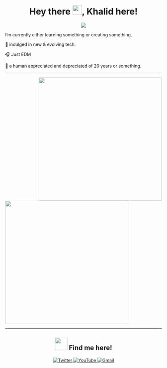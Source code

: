 <h1 align="center">Hey there <img src = "https://media.giphy.com/media/hvRJCLFzcasrR4ia7z/giphy.gif" width = "30px">, Khalid here! </h1>
<p align="center"> <img src="https://komarev.com/ghpvc/?username=iamkhalid2&label=Visitors&color=blueviolet" /> </p> 

I’m currently either learning something or creating something.

💎 indulged in new & evolving tech.

🎧 Just EDM

👦 a human appreciated and depreciated of 20 years or something.

<hr/> 
      <img width=396 align="right" src="https://github-readme-stats.vercel.app/api/top-langs/?username=iamkhalid2&langs_count=10&theme=aura&layout=compact&custom_title=My most used languages😊" />
      <img width=396 align="center" src="https://github-readme-stats.vercel.app/api?username=iamkhalid2&show_icons=true&theme=aura&include_all_commits=true"/>
      
 <hr/> 
<h2 align="center"><img src = "https://media2.giphy.com/media/Dae9ysKiivOQ35REQw/giphy.gif" width = "40px"> Find me here! </h2>
<p align="center">
  <a align="left" href="https://twitter.com/not_khalid_/">
    <img align="center" src="https://img.icons8.com/color/48/000000/twitter--v1.png" alt="Twitter" />
  </a>
  <a align="center" href="https://www.youtube.com/channel/UCjUQZaynOTZBSboZ_mNgh6w">
    <img align="center" src="https://img.icons8.com/color/48/000000/youtube-play.png" alt="YouTube" />
  </a>
  <a align="right" href="mailto:mkhalid2829@gmail.com">
    <img align="center" src="https://img.icons8.com/color/48/000000/gmail-new.png" alt="Gmail" />
  </a>
</p>
